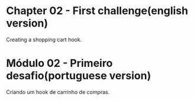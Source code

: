 # Chapter 02 - First challenge(english version)
Creating a shopping cart hook.

# Módulo 02 - Primeiro desafio(portuguese version)
Criando um hook de carrinho de compras.
